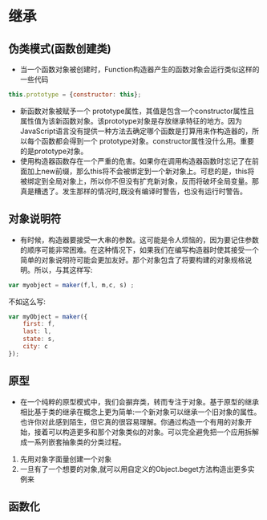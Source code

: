 # 继承

## 伪类模式(函数创建类)
- 当一个函数对象被创建时，Function构造器产生的函数对象会运行类似这样的一些代码
```javascript
this.prototype = {constructor: this};
```
- 新函数对象被赋予一个 prototype属性，其值是包含一个constructor属性且属性值为该新函数对象。该prototype对象是存放继承特征的地方。因为JavaScript语言没有提供一种方法去确定哪个函数是打算用来作构造器的，所以每个函数都会得到一个 prototype对象。constructor属性没什么用。重要的是prototype对象。
- 使用构造器函数存在一个严重的危害。如果你在调用构造器函数时忘记了在前面加上new前缀，那么this将不会被绑定到一个新对象上。可悲的是，this将被绑定到全局对象上，所以你不但没有扩充新对象，反而将破坏全局变量。那真是糟透了。发生那样的情况时,既没有编译时警告，也没有运行时警告。

## 对象说明符
- 有时候，构造器要接受一大串的参数。这可能是令人烦恼的，因为要记住参数的顺序可能非常困难。在这种情况下，如果我们在编写构造器时使其接受一个简单的对象说明符可能会更加友好。那个对象包含了将要构建的对象规格说明。所以，与其这样写:
```javascript
var myobject = maker(f,l, m,c, s) ;
```
不如这么写:
```javascript
var myObject = maker({
    first: f,
    last: l,
    state: s,
    city: c
});
```

## 原型
- 在一个纯粹的原型模式中，我们会摒弃类，转而专注于对象。基于原型的继承相比基于类的继承在概念上更为简单:一个新对象可以继承一个旧对象的属性。也许你对此感到陌生，但它真的很容易理解。你通过构造一个有用的对象开始，接着可以构造更多和那个对象类似的对象。可以完全避免把一个应用拆解成一系列嵌套抽象类的分类过程。
1. 先用对象字面量创建一个对象
2. 一旦有了一个想要的对象,就可以用自定义的Object.beget方法构造出更多实例来

## 函数化

